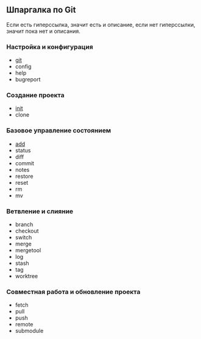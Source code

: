 ## Шпаргалка по Git

Если есть гиперссылка, значит есть и описание, если нет гиперссылки, значит пока нет и описания.

### Настройка и конфигурация

- [git](/setup_and_config/git)
- config
- help
- bugreport


### Создание проекта

- [init](/getting_and_creating_projects/init)
- clone

### Базовое управление состоянием

- [add](/basic_snapshotting/add)
- status
- diff
- commit
- notes
- restore
- reset
- rm
- mv

### Ветвление и слияние

- branch
- checkout
- switch
- merge
- mergetool
- log
- stash
- tag
- worktree

### Совместная работа и обновление проекта

- fetch
- pull
- push
- remote
- submodule



